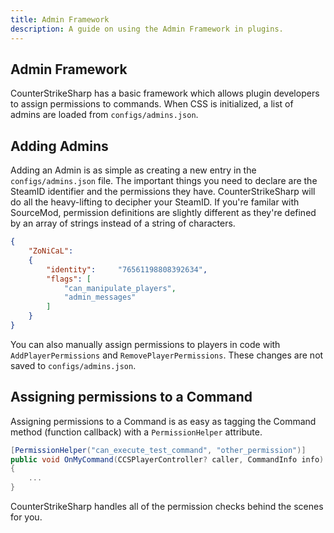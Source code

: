 ```yaml
---
title: Admin Framework
description: A guide on using the Admin Framework in plugins.
---
```


## Admin Framework

CounterStrikeSharp has a basic framework which allows plugin developers to assign permissions to commands. When CSS is initialized, a list of admins are loaded from `configs/admins.json`.

## Adding Admins

Adding an Admin is as simple as creating a new entry in the `configs/admins.json` file. The important things you need to declare are the SteamID identifier and the permissions they have. CounterStrikeSharp will do all the heavy-lifting to decipher your SteamID. If you're familar with SourceMod, permission definitions are slightly different as they're defined by an array of strings instead of a string of characters.
```json
{
	"ZoNiCaL":
	{
		"identity":		"76561198808392634",
		"flags": [
			"can_manipulate_players",
			"admin_messages"
		]
	}
}
```

You can also manually assign permissions to players in code with `AddPlayerPermissions` and `RemovePlayerPermissions`. These changes are not saved to `configs/admins.json`.

## Assigning permissions to a Command

Assigning permissions to a Command is as easy as tagging the Command method (function callback) with a `PermissionHelper` attribute.

```csharp
[PermissionHelper("can_execute_test_command", "other_permission")]
public void OnMyCommand(CCSPlayerController? caller, CommandInfo info)
{
    ...
}
```

CounterStrikeSharp handles all of the permission checks behind the scenes for you.